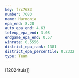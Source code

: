 ```yaml
---
key: frc7683
number: 7683
name: Harmonia
epa_end: 8.28
auto_epa_end: 4.63
teleop_epa_end: 3.08
endgame_epa_end: 0.57
winrate: 0.5556
district_epa_rank: 1381
district_epa_percentile: 0.2332
type: Team
---
```

[[2024tuis]]
